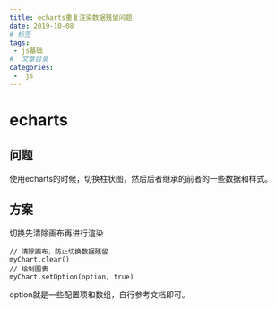 ```yaml
---
title: echarts重复渲染数据残留问题
date: 2019-10-08
# 标签
tags:
 - js基础
#  文章目录
categories:
 -  js
---
```

<!--  -->


<!-- 在文章内容部分显示标题  直接使用二级标题和三级标题侧边栏自动添加目录 -->
<!-- [[toc]] -->

# echarts

  ## 问题
  使用echarts的时候，切换柱状图，然后后者继承的前者的一些数据和样式。

  ## 方案
  切换先清除画布再进行渲染
  ```
  // 清除画布，防止切换数据残留
  myChart.clear()
  // 绘制图表
  myChart.setOption(option, true)
  ```
  option就是一些配置项和数组，自行参考文档即可。


